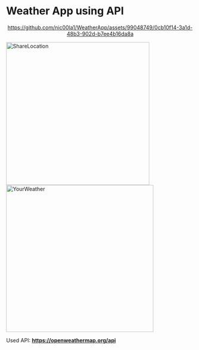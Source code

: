 # Weather App using API 

<div align="center">


https://github.com/nic00la1/WeatherApp/assets/99048749/0cb10f14-3a1d-48b3-902d-b7ee4b16da8a


  
</div>

<img width="384" alt="ShareLocation" src="https://github.com/nic00la1/WeatherApp/assets/99048749/5e1f309a-1a18-4837-bc9e-31bce90bf7a5">
<img width="395" alt="YourWeather" src="https://github.com/nic00la1/WeatherApp/assets/99048749/75efcfb7-89d0-4e3d-bfe4-3181e43015a7">

Used API: **https://openweathermap.org/api**
